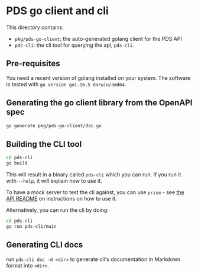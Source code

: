 # PDS go client and cli

This directory contains:

* `pkg/pds-go-client`: the auto-generated golang client for the PDS API
* `pds-cli`: the cli tool for querying the api, `pds-cli`.

## Pre-requisites

You need a recent version of golang installed on your system. The software is tested with `go version go1.16.5 darwin/amd64`.

## Generating the go client library from the OpenAPI spec

```bash
go generate pkg/pds-go-client/doc.go
```

## Building the CLI tool

```bash
cd pds-cli
go build
```

This will result in a binary called `pds-cli` which you can run. If you run it with `--help`, it will explain how to use it.

To have a mock server to test the cli against, you can use `prism` - see [the API README](../docs/README.md) on instructions on how to use it.

Alternatively, you can run the cli by doing:

```bash
cd pds-cli
go run pds-cli/main
```

## Generating CLI docs

run `pds-cli doc -d <dir>` to generate cli's documentation in Markdown format into `<dir>`.
